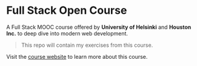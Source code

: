 # Full Stack Open Course

A Full Stack MOOC course offered by **University of Helsinki** and **Houston Inc.** to deep dive into modern web development.

>This repo will contain my exercises from this course.

Visit the [course website](https://fullstackopen.com/en/) to learn more about this course.